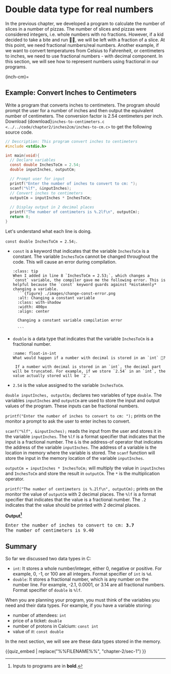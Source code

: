 # Double data type for real numbers

In the previous chapter, we developed a program to calculate the number of slices in a number of pizzas. The number of slices and pizzas were considered integers, i.e. whole numbers with no fractions. However, if a kid decided to take a bite and run 🏃‍♀️, we will be left with a fraction of a slice. At this point, we need fractional numbers/real numbers. Another example, if we want to convert temperatures from Celsius to Fahrenheit, or centimeters to inches, we need to use fractional numbers - with decimal component. In this section, we will see how to represent numbers using fractional in our programs.

(inch-cm)=
## Example: Convert Inches to Centimeters

Write a program that converts inches to centimeters. The program should prompt the user for a number of inches and then output the equivalent number of centimeters. The conversion factor is $2.54$ centimeters per inch. Download {download}`inches-to-centimeters.c <../../code/chapter2/inches2cm/inches-to-cm.c>` to get the following source code.
```c {.line-numbers}
// Description: This program convert inches to centimeters
#include <stdio.h>

int main(void){
  // Declare variables
  const double InchesToCm = 2.54;
  double inputInches, outputCm;

  // Prompt user for input
  printf("Enter the number of inches to convert to cm: ");
  scanf("%lf", &inputInches);
  // Convert inches to centimeters
  outputCm = inputInches * InchesToCm;
 
  // Display output in 2 decimal places
  printf("The number of centimeters is %.2lf\n", outputCm);
  return 0;
}
```

Let's understand what each line is doing.

`const double InchesToCm = 2.54;`. 

* `const` is a keyword that indicates that the variable `InchesToCm` is a constant. The variable `InchesToCm` cannot be changed throughout the code. This will cause an error during compilation. 
  
  ````{admonition} Exercise: Change a constant variable
  :class: tip
  When I added in line 8 `InchesToCm = 2.53;`, which changes a `const` variable, the compiler gave me the following error. This is helpful because the `const` keyword guards against *mistakenly* changing a variable. 
    ```{figure} ./images/change-const-error.png
    :alt: Changing a constant variable
    :class: with-shadow
    :width: 400px
    :align: center

    Changing a constant variable compilation error
    
    ```
    ````

* `double` is a data type that indicates that the variable `InchesToCm` is a fractional number.   
  ```{admonition} Think! 
  :name: float-in-int
  What would happen if a number with decimal is stored in an `int` 🤔?

   If a number with decimal is stored in an `int`, the decimal part will be truncated. For example, if we store `2.54` in an `int`, the value actually stored will be `2`. 
  ```

* `2.54` is the value assigned to the variable `InchesToCm`.

`double inputInches, outputCm;` declares two variables of type `double`. The variables `inputInches` and `outputCm` are used to store the input and output values of the program. These inputs can be fractional numbers.

`printf("Enter the number of inches to convert to cm: ");` prints on the monitor a prompt to ask the user to enter inches to convert.

`scanf("%lf", &inputInches);` reads the input from the user and stores it in the variable `inputInches`. The `%lf` is a format specifier that indicates that the input is a fractional number. The `&` is the address-of operator that indicates the address of the variable `inputInches`. The address of a variable is the location in memory where the variable is stored. The `scanf` function will store the input in the memory location of the variable `inputInches`.

`outputCm = inputInches * InchesToCm;` will multiply the value in `inputInches` and `InchesToCm` and store the result in `outputCm`. The `*` is the multiplication operator.

`printf("The number of centimeters is %.2lf\n", outputCm);` prints on the monitor the value of `outputCm` with 2 decimal places. The `%lf` is a format specifier that indicates that the value is a fractional number. The `.2` indicates that the value should be printed with 2 decimal places.

**Output[^1]**
<pre>
Enter the number of inches to convert to cm: <b>3.7</b>
The number of centimeters is 9.40
</pre>

## Summary

So far we discussed two data types in C:

* `int`: It stores a whole number/integer, either 0, negative or positive. For example, 0, -1, or 100 are all integers. Format specifier of `int` is `%d`.
* `double`: It stores a fractional number, which is any number on the number line. For example, -2.1, 0.0001, or 3.14 are all fractional numbers. Format specifier of `double` is `%lf`. 

When you are planning your program, you must think of the variables you need and their data types. For example, if you have a variable storing:

* number of attendees: `int`
* price of a ticket: `double`
* number of protons in Calcium: `const int`
* value of $\pi$: `const double`

In the next section, we will see are these data types stored in the memory. 

[^1]: Inputs to programs are in **bold**.

{{quiz_embed | replace("%%FILENAME%%", "chapter-2/sec-1") }}